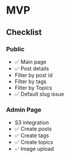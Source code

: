 # MVP 

## Checklist

### Public 
- ✅ Main page
- ✅ Post details
- Filter by post id 
- Filter by tags
- Filter by Topics
- ✅ Default slug issue 

### Admin Page

- S3 integration 
- ✅  Create posts
- ✅  Create tags
- ✅  Create topics
- ✅  Image upload
